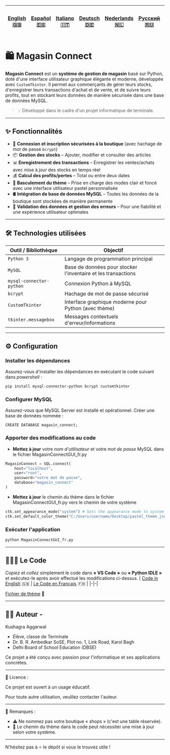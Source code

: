 | [English 🇬🇧](/README.md) | [Español 🇪🇸](/ES%20🇪🇸/README_es.md) | [Italiano 🇮🇹](/IT%20🇮🇹/README_it.md) | [Deutsch 🇩🇪](/DE%20🇩🇪/README_de.md) | [Nederlands 🇳🇱](/NL%20🇳🇱/README_nl.md) | [Русский 🇷🇺](/RU%20🇷🇺/README_ru.md) | [日本語 🇯🇵](/JP%20🇯🇵/README_jp.md) |
|-|-|-|-|-|-|-| 
# 🛍️ Magasin Connect

**Magasin Connect** est un **système de gestion de magasin** basé sur Python, doté d'une interface utilisateur graphique élégante et moderne, développée avec `CustomTkinter`. Il permet aux commerçants de gérer leurs stocks, d'enregistrer leurs transactions d'achat et de vente, et de suivre leurs profits, tout en stockant leurs données de manière sécurisée dans une base de données MySQL.

> 💡 Développé dans le cadre d'un projet informatique de terminale.

---

## ✨ Fonctionnalités

- 🔐 **Connexion et inscription sécurisées à la boutique** (avec hachage de mot de passe `bcrypt`)
- 📦 **Gestion des stocks** – Ajouter, modifier et consulter des articles
- 📊 **Enregistrement des transactions** – Enregistrer les ventes/achats avec mise à jour des stocks en temps réel
- 💰 **Calcul des profits/pertes** – Total ou entre deux dates
- 🎨 **Basculement du thème** – Prise en charge des modes clair et foncé avec une interface utilisateur pastel personnalisée
- 🛢️ **Intégration de base de données MySQL** – Toutes les données de la boutique sont stockées de manière permanente
- 🧹 **Validation des données et gestion des erreurs** – Pour une fiabilité et une expérience utilisateur optimales

---

## 🛠️ Technologies utilisées

| Outil / Bibliothèque     | Objectif                                                      |
|--------------------------|---------------------------------------------------------------|
| `Python 3`               | Langage de programmation principal                            |
| `MySQL`                  | Base de données pour stocker l'inventaire et les transactions |
| `mysql-connector-python` | Connexion Python à MySQL                                      |
| `bcrypt`                 | Hachage de mot de passe sécurisé                              |
| `CustomTkinter`          | Interface graphique moderne pour Python (avec thème)          |
| `tkinter.messagebox`     | Messages contextuels d'erreur/informations                    |

---
## ⚙️ Configuration
### Installer les dépendances
Assurez-vous d'installer les dépendances en exécutant le code suivant dans *powershell* :
```bash
pip install mysql-connector-python bcrypt customtkinter
```

### Configurer MySQL
Assurez-vous que MySQL Server est installé et opérationnel. Créer une base de données nommée :
```MySQL
CREATE DATABASE magasin_connect;
```

### Apporter des modifications au code
- **Mettez à jour** votre *nom d'utilisateur* et votre *mot de passe* MySQL dans le fichier MagasinConnectGUI_fr.py
```Python
MagasinConnect = SQL.connect(
    host="localhost",
    user="root",
    password="votre mot de passe",
    database="magasin_connect"
)
```

- **Mettez à jour** le chemin du thème dans le fichier MagasinConnectGUI_fr.py vers le chemin de votre système
```Python
ctk.set_appearance_mode("system") # Sets the appearance mode to system default (light or dark based on system settings)
ctk.set_default_color_theme("C:/Users/username/Desktop/pastel_theme.json") # Sets the default color theme to a custom pastel theme (given alongside this code), please change the path to the theme file as per your system
```

### Exécuter l'application
```bash
python MagasinConnectGUI_fr.py
```
---

## 👨🏻‍💻 Le Code
*Copiez* et *collez* simplement le code dans **« VS Code »** ou **« Python IDLE »** et exécutez-le après avoir effectué les modifications ci-dessus.
| [Code in English](/MagasinConnectGUI.py) 🇬🇧 | [Le Code en Français](FR%20🇨🇵/MagasinConnectGUI_fr.py) 🇫🇷 |
|-|-|

[Fichier de thème](/pastel_theme.json) 🎨

---

## 🙋‍♂️ Auteur - 
Kushagra Aggarwal
- Élève, classe de Terminale
- Dr. B. R. Ambedkar SoSE, Plot no. 1, Link Road, Karol Bagh
- Delhi Board of School Education (DBSE)

Ce projet a été conçu avec passion pour l'informatique et ses applications concrètes.

---

📄 Licence :

Ce projet est ouvert à un usage éducatif.

Pour toute autre utilisation, veuillez contacter l'auteur.

---

📌 Remarques :

- ⚠️ Ne nommez pas votre boutique « shops » (c'est une table réservée).
- 🎨 Le chemin du thème dans le code peut nécessiter une mise à jour selon votre système.

---

N'hésitez pas à ⭐ le dépôt si vous le trouvez utile !
